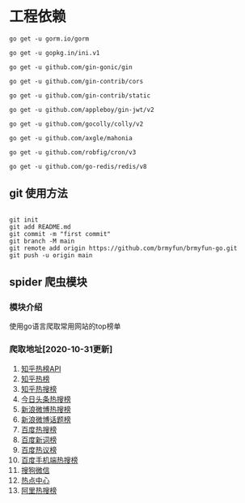 # 工程依赖

```git
go get -u gorm.io/gorm

go get -u gopkg.in/ini.v1

go get -u github.com/gin-gonic/gin

go get -u github.com/gin-contrib/cors

go get -u github.com/gin-contrib/static

go get -u github.com/appleboy/gin-jwt/v2

go get -u github.com/gocolly/colly/v2

go get -u github.com/axgle/mahonia

go get -u github.com/robfig/cron/v3

go get -u github.com/go-redis/redis/v8

```

## git 使用方法

```git

git init
git add README.md
git commit -m "first commit"
git branch -M main
git remote add origin https://github.com/brmyfun/brmyfun-go.git
git push -u origin main

```

## spider 爬虫模块

### 模块介绍

使用go语言爬取常用网站的top榜单

### 爬取地址[2020-10-31更新]

1. [知乎热榜API](https://www.zhihu.com/api/v3/feed/topstory/hot-lists/total)
2. [知乎热榜](https://www.zhihu.com/billboard)
3. [知乎热搜榜](https://www.zhihu.com/topsearch)
4. [今日头条热搜榜](https://i.snssdk.com/hot-event/hot-board/?origin=hot_board)
5. [新浪微博热搜榜](https://s.weibo.com/top/summary?cate=realtimehot)
6. [新浪微博话题榜](https://s.weibo.com/top/summary?cate=topicband)
7. [百度热搜榜](http://top.baidu.com/buzz?b=1&fr=topindex)
8. [百度新词榜](http://top.baidu.com/buzz?b=396&fr=topindex)
9. [百度热议榜](http://tieba.baidu.com/hottopic/browse/topicList)
10. [百度手机端热搜榜](http://top.baidu.com/buzz?b=5&fr=topindex)
11. [搜狗微信](https://weixin.sogou.com/)
12. [热点中心](https://article.xmt.cn/api/weibo/platform/hot/event)
13. [阿里热搜榜](https://index.1688.com/alizs/word/listRankType.json?cat=7&rankType=hot&period=week)

